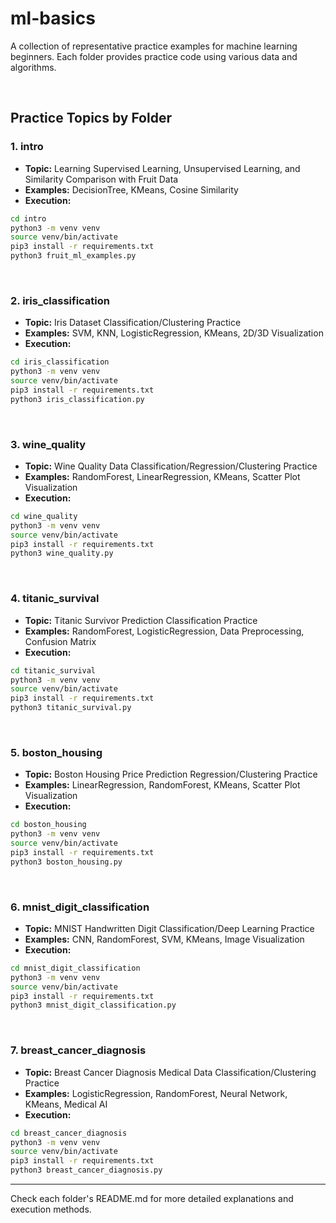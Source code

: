 # ml-basics

A collection of representative practice examples for machine learning beginners. Each folder provides practice code using various data and algorithms.

<br/>

## Practice Topics by Folder

### 1. intro
- **Topic:** Learning Supervised Learning, Unsupervised Learning, and Similarity Comparison with Fruit Data
- **Examples:** DecisionTree, KMeans, Cosine Similarity
- **Execution:**


```bash
cd intro
python3 -m venv venv
source venv/bin/activate
pip3 install -r requirements.txt
python3 fruit_ml_examples.py
```

<br/>

### 2. iris_classification
- **Topic:** Iris Dataset Classification/Clustering Practice
- **Examples:** SVM, KNN, LogisticRegression, KMeans, 2D/3D Visualization
- **Execution:**


```bash
cd iris_classification
python3 -m venv venv
source venv/bin/activate
pip3 install -r requirements.txt
python3 iris_classification.py
```

<br/>

### 3. wine_quality
- **Topic:** Wine Quality Data Classification/Regression/Clustering Practice
- **Examples:** RandomForest, LinearRegression, KMeans, Scatter Plot Visualization
- **Execution:**


```bash
cd wine_quality
python3 -m venv venv
source venv/bin/activate
pip3 install -r requirements.txt
python3 wine_quality.py
```

<br/>

### 4. titanic_survival
- **Topic:** Titanic Survivor Prediction Classification Practice
- **Examples:** RandomForest, LogisticRegression, Data Preprocessing, Confusion Matrix
- **Execution:**


```bash
cd titanic_survival
python3 -m venv venv
source venv/bin/activate
pip3 install -r requirements.txt
python3 titanic_survival.py
  ```

<br/>

### 5. boston_housing
- **Topic:** Boston Housing Price Prediction Regression/Clustering Practice
- **Examples:** LinearRegression, RandomForest, KMeans, Scatter Plot Visualization
- **Execution:**


```bash
cd boston_housing
python3 -m venv venv
source venv/bin/activate
pip3 install -r requirements.txt
python3 boston_housing.py
```

<br/>

### 6. mnist_digit_classification
- **Topic:** MNIST Handwritten Digit Classification/Deep Learning Practice
- **Examples:** CNN, RandomForest, SVM, KMeans, Image Visualization
- **Execution:**


```bash
cd mnist_digit_classification
python3 -m venv venv
source venv/bin/activate
pip3 install -r requirements.txt
python3 mnist_digit_classification.py
```

<br/>

### 7. breast_cancer_diagnosis
- **Topic:** Breast Cancer Diagnosis Medical Data Classification/Clustering Practice
- **Examples:** LogisticRegression, RandomForest, Neural Network, KMeans, Medical AI
- **Execution:**


```bash
cd breast_cancer_diagnosis
python3 -m venv venv
source venv/bin/activate
pip3 install -r requirements.txt
python3 breast_cancer_diagnosis.py
```

---

Check each folder's README.md for more detailed explanations and execution methods.
